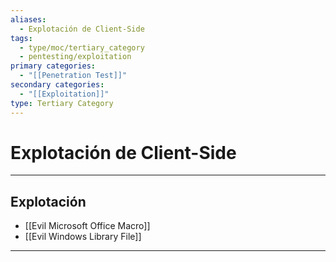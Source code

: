 ```yaml
---
aliases:
  - Explotación de Client-Side
tags:
  - type/moc/tertiary_category
  - pentesting/exploitation
primary categories:
  - "[[Penetration Test]]"
secondary categories:
  - "[[Exploitation]]"
type: Tertiary Category
---
```

# Explotación de Client-Side 

***

## Explotación

- [[Evil Microsoft Office Macro]]
- [[Evil Windows Library File]]


***
